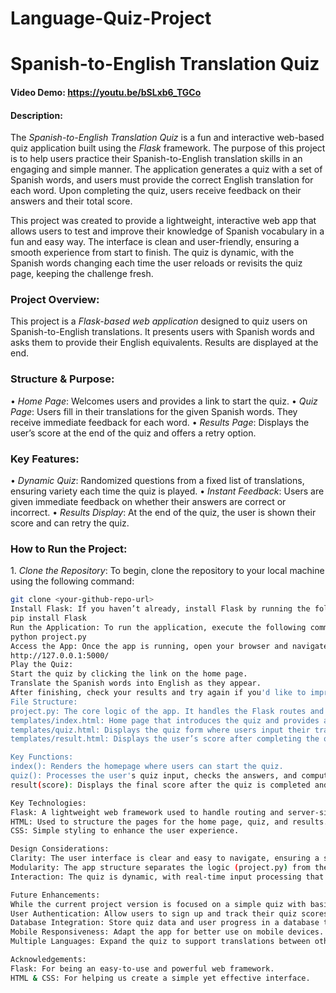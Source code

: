 # Language-Quiz-Project
# Spanish-to-English Translation Quiz

#### Video Demo:  https://youtu.be/bSLxb6_TGCo

#### Description:
The *Spanish-to-English Translation Quiz* is a fun and interactive web-based quiz application built using the *Flask* framework. The purpose of this project is to help users practice their Spanish-to-English translation skills in an engaging and simple manner. The application generates a quiz with a set of Spanish words, and users must provide the correct English translation for each word. Upon completing the quiz, users receive feedback on their answers and their total score.

This project was created to provide a lightweight, interactive web app that allows users to test and improve their knowledge of Spanish vocabulary in a fun and easy way. The interface is clean and user-friendly, ensuring a smooth experience from start to finish. The quiz is dynamic, with the Spanish words changing each time the user reloads or revisits the quiz page, keeping the challenge fresh.



### Project Overview:
This project is a *Flask-based web application* designed to quiz users on Spanish-to-English translations. It presents users with Spanish words and asks them to provide their English equivalents. Results are displayed at the end.


### Structure & Purpose:
•⁠  ⁠*Home Page*: Welcomes users and provides a link to start the quiz.
•⁠  ⁠*Quiz Page*: Users fill in their translations for the given Spanish words. They receive immediate feedback for each word.
•⁠  ⁠*Results Page*: Displays the user’s score at the end of the quiz and offers a retry option.


### Key Features:
•⁠  ⁠*Dynamic Quiz*: Randomized questions from a fixed list of translations, ensuring variety each time the quiz is played.
•⁠  ⁠*Instant Feedback*: Users are given immediate feedback on whether their answers are correct or incorrect.
•⁠  ⁠*Results Display*: At the end of the quiz, the user is shown their score and can retry the quiz.


### How to Run the Project:

1.⁠ ⁠*Clone the Repository*: 
   To begin, clone the repository to your local machine using the following command:
   ```bash
   git clone <your-github-repo-url>
Install Flask: If you haven’t already, install Flask by running the following command:
pip install Flask
Run the Application: To run the application, execute the following command:
python project.py
Access the App: Once the app is running, open your browser and navigate to:
http://127.0.0.1:5000/
Play the Quiz:
Start the quiz by clicking the link on the home page.
Translate the Spanish words into English as they appear.
After finishing, check your results and try again if you'd like to improve your score!
File Structure:
project.py: The core logic of the app. It handles the Flask routes and quiz functionality.
templates/index.html: Home page that introduces the quiz and provides a link to start it.
templates/quiz.html: Displays the quiz form where users input their translations.
templates/result.html: Displays the user’s score after completing the quiz.

Key Functions:
index(): Renders the homepage where users can start the quiz.
quiz(): Processes the user's quiz input, checks the answers, and computes the total score.
result(score): Displays the final score after the quiz is completed and offers the option to try again.

Key Technologies:
Flask: A lightweight web framework used to handle routing and server-side logic.
HTML: Used to structure the pages for the home page, quiz, and results.
CSS: Simple styling to enhance the user experience.

Design Considerations:
Clarity: The user interface is clear and easy to navigate, ensuring a straightforward experience from beginning to end.
Modularity: The app structure separates the logic (project.py) from the design (HTML files) for better scalability and future enhancements.
Interaction: The quiz is dynamic, with real-time input processing that provides immediate feedback on user responses.

Future Enhancements:
While the current project version is focused on a simple quiz with basic features, there are many possibilities for future improvements:
User Authentication: Allow users to sign up and track their quiz scores over time.
Database Integration: Store quiz data and user progress in a database to allow for more complex features like personalized quiz questions.
Mobile Responsiveness: Adapt the app for better use on mobile devices.
Multiple Languages: Expand the quiz to support translations between other languages.

Acknowledgements:
Flask: For being an easy-to-use and powerful web framework.
HTML & CSS: For helping us create a simple yet effective interface.





